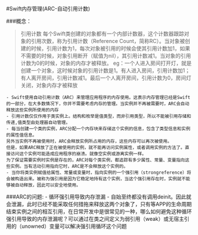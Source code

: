 #Swift内存管理(ARC-自动引用计数)

###概念：

> 引用计数
   每个Swift类创建的对象都有一个内部计数器，这个计数器跟踪对象的引用次数，称为引用计数（Reference Count，简称RC）。当对象被创建的时候，引用计数为1，每次对象被引用的时候会使其引用计数加1，如果不需要的时候，对象引用断开（赋值为nil），其引用计数减1。当对象的引用计数为0的时候，对象的内存才被释放。
	eg：一个人进入房间打开灯，就是创建一个对象，这时候对象的引用计数是1。有人进入房间，引用计数加1；有人离开房间，引用计数减1。最后一个人离开房间，引用计数为0，房间灯关闭，对象内存才被释放

	- Swift使用自动引用计数（ARC）来管理应用程序的内存使用。这表示内存管理已经是Swift的一部分，在大多数情况下，你并不需要考虑内存的管理。当实例并不再被需要时，ARC会自动释放这些实例所使用的内存
	- 引用计数仅仅作用于类实例上。结构和枚举是值类型，而非引用类型，所以不能被引用存储和传递,值类型由处理器自动管理。
	- 每当创建一个类的实例，ARC分配一个内存块来存储这个实例的信息，包含了类型信息和实例的属性值信息。
	另外当实例不再被使用时，ARC会释放实例所占用的内存，这些内存可以再次被使用。
	但是，如果ARC释放了正在被使用的实例，就不能再访问实例属性，或者调用实例的方法了。直接访问这个实例可能造成应用程序的崩溃。就像空实例或游离实例一样。
	为了保证需要实例时实例是存在的，ARC对每个类实例，都追踪有多少属性、常量、变量指向这些实例。当有活动引用指向它时，ARC是不会释放这个实例的。
	- 当你将类实例赋值给属性、常量或变量时，指向实例的一个强引用（strongreference）将会被构造出来。被称为强引用是因为它稳定地持有这个实例，当这个强引用存在时，实例就不能够被自动释放，因此可以安全地使用。

###ARC的问题:
	- 循环强引用导致内存泄漏
		- 自始至终都没有调用deinit。因此就会泄漏，此时已经不能采取任何措拖来释放这两个对象了，只有等APP的生命周期结束实例之间的相互引用，在日常开发中是很常见的一种，哪么如何避免这种循环强引用导致的内存泄漏呢？可以通过在类之间定义为弱引用（weak）或无宿主引用的（unowned）变量可以解决强引用循环这个问题

